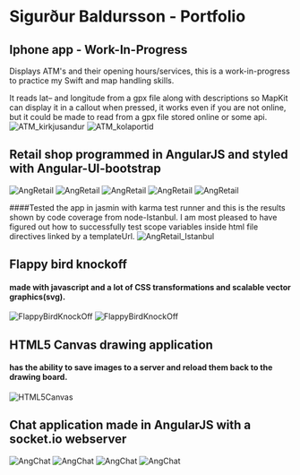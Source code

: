 # Sigurður Baldursson - Portfolio

## Iphone app - Work-In-Progress

Displays ATM's and their opening hours/services, this is a work-in-progress to practice my Swift and map handling skills.

It reads lat– and longitude from a gpx file along with descriptions so MapKit can display it in a callout when pressed, it works even if you are not online, but it could be made to read from a gpx file stored online or some api.
![ATM_kirkjusandur](https://cloud.githubusercontent.com/assets/10588202/14580571/aaab989c-03c0-11e6-8896-a86085ba0640.png)
![ATM_kolaportid](https://cloud.githubusercontent.com/assets/10588202/14580574/ad878166-03c0-11e6-86ab-b095e461def0.png)

## Retail shop programmed in AngularJS and styled with Angular-UI-bootstrap

![AngRetail](https://cloud.githubusercontent.com/assets/10588202/14580381/c4274f4c-03ba-11e6-9e8c-6da0c28bb42c.png)
![AngRetail](https://cloud.githubusercontent.com/assets/10588202/14580385/c9bf04ae-03ba-11e6-951a-84965c8dd3b1.png)
![AngRetail](https://cloud.githubusercontent.com/assets/10588202/14580389/d1e57f8c-03ba-11e6-8f6c-e8444e276862.png)
![AngRetail](https://cloud.githubusercontent.com/assets/10588202/14580391/d61d7014-03ba-11e6-8d29-dc8f390596ae.png)
![AngRetail](https://cloud.githubusercontent.com/assets/10588202/14580393/d9fba322-03ba-11e6-9754-7c2b8c2d6222.png)

####Tested the app in jasmin with karma test runner and this is the results shown by code coverage from node-Istanbul. I am most pleased to have figured out how to successfully test scope variables inside html file directives linked by a templateUrl.
![AngRetail_Istanbul](https://cloud.githubusercontent.com/assets/10588202/14580429/c5664d08-03bb-11e6-9c90-7d51f2e2ef0b.png)

## Flappy bird knockoff 
#### made with javascript and a lot of CSS transformations and scalable vector graphics(svg).

![FlappyBirdKnockOff](https://cloud.githubusercontent.com/assets/10588202/14580456/fd27e610-03bc-11e6-9a88-4ed350fbcd2f.png)
![FlappyBirdKnockOff](https://cloud.githubusercontent.com/assets/10588202/14580458/00163656-03bd-11e6-9379-9ed4b2cb888a.png)

## HTML5 Canvas drawing application 
#### has the ability to save images to a server and reload them back to the drawing board.
![HTML5Canvas](https://cloud.githubusercontent.com/assets/10588202/14580232/cb0551d2-03b6-11e6-9328-1d9e6fb8d9b4.png)

## Chat application made in AngularJS with a socket.io webserver
![AngChat](https://cloud.githubusercontent.com/assets/10588202/14580299/bb627564-03b8-11e6-871e-885a5161379d.png)
![AngChat](https://cloud.githubusercontent.com/assets/10588202/14580300/cc61fc0e-03b8-11e6-8be3-0133300a4f0a.png)
![AngChat](https://cloud.githubusercontent.com/assets/10588202/14580302/d2eee672-03b8-11e6-921b-e44710ebe215.png)
![AngChat](https://cloud.githubusercontent.com/assets/10588202/14580280/5cafe966-03b8-11e6-874b-f7cefd797329.png)



